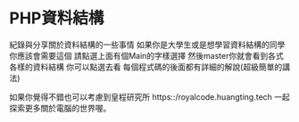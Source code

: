# PHP資料結構
紀錄與分享關於資料結構的一些事情 如果你是大學生或是想學習資料結構的同學 你應該會需要這個
請點選上面有個Main的字樣選擇 然後master你就會看到各式各樣的資料結構 你可以點選去看 每個程式碼的後面都有詳細的解說(超級簡單的講法)

如果你覺得不錯也可以考慮到皇程研究所 https::/royalcode.huangting.tech 一起探索更多關於電腦的世界喔。

